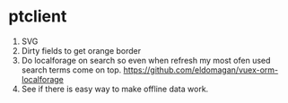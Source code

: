 # ptclient

1. SVG
2. Dirty fields to get orange border
3. Do localforage on search so even when refresh my most ofen used search terms come on top. https://github.com/eldomagan/vuex-orm-localforage
4. See if there is easy way to make offline data work.
